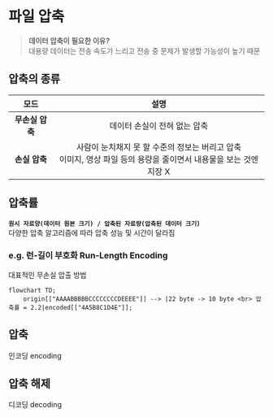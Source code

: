 # 파일 압축
> **데이터 압축이 필요한 이유?** <br>
> 대용량 데이터는 전송 속도가 느리고 전송 중 문제가 발생할 가능성이 높기 때문

## 압축의 종류
| 모드 | 설명 |
|:-----------:|:-----------:|
| <b>무손실 압축</b> | 데이터 손실이 전혀 없는 압축 |
| <b>손실 압축</b> | 사람이 눈치채지 못 할 수준의 정보는 버리고 압축<br>이미지, 영상 파일 등의 용량을 줄이면서 내용물을 보는 것엔 지장 X |

## 압축률
**`원시 자료양(데이터 원본 크기) / 압축된 자료량(압축된 데이터 크기)`** <br>
다양한 압축 알고리즘에 따라 압축 성능 및 시간이 달라짐
### e.g. 런-길이 부호화 Run-Length Encoding
대표적인 무손실 압출 방법
```mermaid
flowchart TD;
    origin[["AAAABBBBBCCCCCCCCDEEEE"]] --> |22 byte -> 10 byte <br> 압축률 = 2.2|encoded[["4A5B8C1D4E"]];
```

## 압축
인코딩 encoding

## 압축 해제
디코딩 decoding